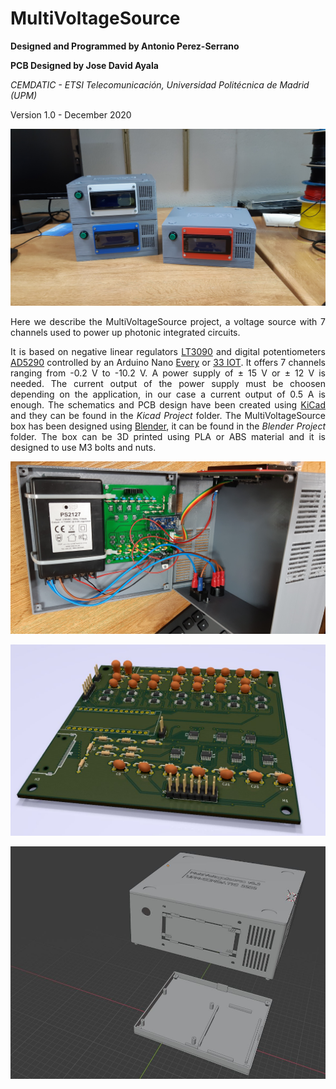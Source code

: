 # MultiVoltageSource

<b> Designed and Programmed by Antonio Perez-Serrano </b> 

<b> PCB Designed by Jose David Ayala </b> 

<i> CEMDATIC - ETSI Telecomunicación, Universidad Politécnica de Madrid (UPM) </i>

Version 1.0 - December 2020


<p align="center">
<img src="images/Sources.jpg"
     title="MultiVoltageSources finished and ready to work.">
</p>

<p align="justify"> Here we describe the MultiVoltageSource project, a voltage source with 7 channels used to power up photonic integrated circuits. </p>

<p align="justify">
It is based on negative linear regulators <a href="https://www.analog.com/en/products/lt3090.html#product-overview" target="_blank">LT3090</a> and digital potentiometers <a href="https://www.analog.com/en/products/ad5290.html" target="_blank">AD5290</a> controlled by an Arduino Nano <a href="https://store.arduino.cc/arduino-nano-every" target="_blank">Every</a> or <a href="https://store.arduino.cc/arduino-nano-33-iot" target="_blank">33 IOT</a>. It offers 7 channels ranging from -0.2 V to -10.2 V. A power supply of &plusmn; 15 V or &plusmn; 12 V is needed. The current output of the power supply must be choosen depending on the application, in our case a current output of 0.5 A is enough. The schematics and PCB design have been created using <a href="https://kicad.org/" target="_blank">KiCad</a> and they can be found in the <i> Kicad Project </i> folder. The MultiVoltageSource box has been designed using <a href="https://www.blender.org/" target="_blank">Blender</a>, it can be found in the <i> Blender Project </i> folder. The box can be 3D printed using PLA or ABS material and it is designed to use M3 bolts and nuts.   
</p>


<p align="center">
<img src="images/Inside.jpg"/
     title="Inside a MultiVoltageSource.">
</p>


<p align="center">
<img src="images/PCB_3D.jpg"/ title="KiCad rendering of the PCB.">
</p>

<p align="center">
<img src="images/Box_Blender.JPG"/ title="Blender snapshot of the box.">
</p>

